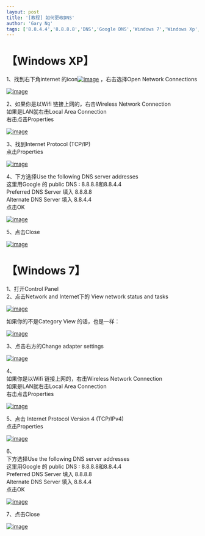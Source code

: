 ```yaml
---
layout: post
title: '[教程] 如何更改DNS'
author: 'Gary Ng'
tags: ['8.8.4.4','8.8.8.8','DNS','Google DNS','Windows 7','Windows Xp','原创','教程']
---
```


# 【Windows XP】

1、找到右下角internet
的icon[![image](http://lh5.ggpht.com/-j3ycSlaRaiA/UlTwNo6akvI/AAAAAAAAEzs/dgjvFd9HlwY/image_thumb.png?imgmax=800 "image")](http://lh5.ggpht.com/-4LSZFj4mkfo/UlTwNDzMO5I/AAAAAAAAEzk/lB0O7p9wyk4/s1600-h/image%25255B2%25255D.png)
，右击选择Open Network Connections  

[![image](http://lh3.ggpht.com/-Aa0bXKIcucE/UlTwOrRsBvI/AAAAAAAAEz8/MBxq71_WvRs/image_thumb%25255B1%25255D.png?imgmax=800 "image")](http://lh4.ggpht.com/-XmHG6ISqmAg/UlTwOMd7wXI/AAAAAAAAEz0/jPCDivLfEvU/s1600-h/image%25255B5%25255D.png)  
  
 2、如果你是以Wifi 链接上网的，右击Wireless Network Connection  
 如果是LAN就右击Local Area Connection  
 右击点击Properties  

[![image](http://lh6.ggpht.com/-xBCJDSvTc7M/UlTwP-COWkI/AAAAAAAAE0M/MgmoKb2FP6g/image_thumb%25255B2%25255D.png?imgmax=800 "image")](http://lh5.ggpht.com/-DnxDGf0t5Xc/UlTwPPskZdI/AAAAAAAAE0E/JkUxD0tl7fY/s1600-h/image%25255B8%25255D.png)  
<!-- More -->
 3、找到Internet Protocol (TCP/IP)  
 点击Properties  

[![image](http://lh3.ggpht.com/-b0SrH98bIEg/UlTwRYq93kI/AAAAAAAAE0c/3IfuVqn0jN8/image_thumb%25255B3%25255D.png?imgmax=800 "image")](http://lh6.ggpht.com/-vUVtBp4xBHk/UlTwQvF_dVI/AAAAAAAAE0U/vALzfecfWYE/s1600-h/image%25255B11%25255D.png)  
  
 4、下方选择Use the following DNS server addresses  
 这里用Google 的 public DNS : 8.8.8.8和8.8.4.4  
 Preferred DNS Server 填入 8.8.8.8  
 Alternate DNS Server 填入 8.8.4.4  
 点击OK  

[![image](http://lh3.ggpht.com/-spuvCQb2Ovk/UlTwS0t_bbI/AAAAAAAAE0s/krbdscRLh8E/image_thumb%25255B4%25255D.png?imgmax=800 "image")](http://lh3.ggpht.com/-Vl73CGCJ-nI/UlTwSEDubZI/AAAAAAAAE0k/XgiGwbPPK8k/s1600-h/image%25255B14%25255D.png)  
  
 5、点击Close  

[![image](http://lh3.ggpht.com/-4BOWvw2lFAs/UlTwUDp6uxI/AAAAAAAAE08/rLlINrX-1js/image_thumb%25255B5%25255D.png?imgmax=800 "image")](http://lh6.ggpht.com/-GaO5unJEvNY/UlTwTRvE52I/AAAAAAAAE00/OOAMR1ptu08/s1600-h/image%25255B17%25255D.png)  
  

# 【Windows 7】

1、打开Control Panel  
 2、点击Network and Internet下的 View network status and tasks  

[![image](http://lh3.ggpht.com/-XSzipaHb4u8/UlUbjMz93gI/AAAAAAAAE1U/woEaxLw-IFw/image_thumb%25255B3%25255D.png?imgmax=800 "image")](http://lh4.ggpht.com/-Fr2kmEJwQvQ/UlUbiZN5qfI/AAAAAAAAE1M/g3-pjOqe9e8/s1600-h/image%25255B11%25255D.png)  
  
 如果你的不是Category View 的话，也是一样：  

[![image](http://lh4.ggpht.com/-R3wqfuFImiA/UlUbkX-tSJI/AAAAAAAAE1k/zlsQ9T346Dg/image_thumb%25255B2%25255D.png?imgmax=800 "image")](http://lh4.ggpht.com/-fDxxIwloBVI/UlUbj5qvcNI/AAAAAAAAE1c/9iPcn6-hdmM/s1600-h/image%25255B8%25255D.png)  
  
 3、点击右方的Change adapter settings  

[![image](http://lh6.ggpht.com/-FjPZHkYSRsI/UlUbl_El2JI/AAAAAAAAE10/O-cjWgGsotE/image_thumb%25255B5%25255D.png?imgmax=800 "image")](http://lh6.ggpht.com/-jpsC2XbkYd0/UlUblHZIRbI/AAAAAAAAE1s/km0MLrfb1Do/s1600-h/image%25255B17%25255D.png)  
  
 4、  
 如果你是以Wifi 链接上网的，右击Wireless Network Connection  
 如果是LAN就右击Local Area Connection  
 右击点击Properties  

[![image](http://lh4.ggpht.com/-8u4EctD0h-E/UlUbnW3NuxI/AAAAAAAAE2E/hkvQ6I9vzlo/image_thumb%25255B6%25255D.png?imgmax=800 "image")](http://lh3.ggpht.com/-UuXWGy9inrM/UlUbmkXPXDI/AAAAAAAAE18/uS4RtMhw4gE/s1600-h/image%25255B20%25255D.png)  
  
 5、点击 Internet Protocol Version 4 (TCP/IPv4)  
 点击Properties  

[![image](http://lh4.ggpht.com/-ZsOhQ6QKQuM/UlUbon4AE3I/AAAAAAAAE2U/X0VcOYwNpeA/image_thumb%25255B7%25255D.png?imgmax=800 "image")](http://lh4.ggpht.com/-EUircSV6zP4/UlUbn8nLgDI/AAAAAAAAE2M/8TWopmHJANc/s1600-h/image%25255B23%25255D.png)  
  
 6、  
 下方选择Use the following DNS server addresses  
 这里用Google 的 public DNS : 8.8.8.8和8.8.4.4  
 Preferred DNS Server 填入 8.8.8.8  
 Alternate DNS Server 填入 8.8.4.4  
 点击OK  

[![image](http://lh5.ggpht.com/-QIiYgVTY2eI/UlUbqLaLAmI/AAAAAAAAE2k/CqG9gXe1dlg/image_thumb%25255B8%25255D.png?imgmax=800 "image")](http://lh5.ggpht.com/-IoyIkDUYJ2o/UlUbpYHCQ5I/AAAAAAAAE2c/DQfYHPms6yc/s1600-h/image%25255B26%25255D.png)  
  
 7、点击Close  

[![image](http://lh4.ggpht.com/-sQ1HVP28JLo/UlUbrOZKYWI/AAAAAAAAE20/ON2zYmPEg3M/image_thumb%25255B9%25255D.png?imgmax=800 "image")](http://lh5.ggpht.com/-wZlz9bT0j0E/UlUbqsD9egI/AAAAAAAAE2s/QRJL7io31oI/s1600-h/image%25255B29%25255D.png)


